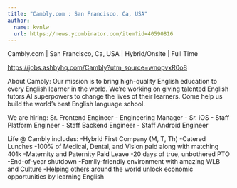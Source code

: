 ```yaml
---
title: "Cambly.com : San Francisco, Ca, USA"
author:
  name: kvnlw
  url: https://news.ycombinator.com/item?id=40590816
---
```

Cambly.com | San Francisco, Ca, USA | Hybrid&#x2F;Onsite | Full Time

<a href="https:&#x2F;&#x2F;jobs.ashbyhq.com&#x2F;Cambly?utm_source=wnopvxR0o8">https:&#x2F;&#x2F;jobs.ashbyhq.com&#x2F;Cambly?utm_source=wnopvxR0o8</a>

About Cambly: Our mission is to bring high-quality English education to every English learner in the world. We’re working on giving talented English tutors AI superpowers to change the lives of their learners. Come help us build the world’s best English language school.

We are hiring: Sr. Frontend Engineer - Engineering Manager - Sr. iOS - Staff Platform Engineer - Staff Backend Engineer - Staff Android Engineer

Life @ Cambly includes:
-Hybrid First Company (M, T, Th)
-Catered Lunches
-100% of Medical, Dental, and Vision paid along with matching 401k
-Maternity and Paternity Paid Leave
-20 days of true, unbothered PTO
-End-of-year shutdown
-Family-friendly environment with amazing WLB and Culture
-Helping others around the world unlock economic opportunities by learning English

